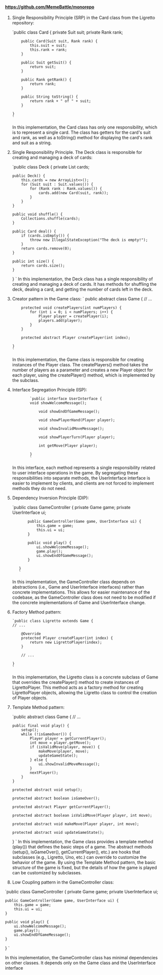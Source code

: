 #### https://github.com/MemeBattle/monorepo

1.  Single Responsibility Principle (SRP) in the Card class from the Ligretto repository:
    
    `public class Card {
    private Suit suit;
    private Rank rank;

            public Card(Suit suit, Rank rank) {
                this.suit = suit;
                this.rank = rank;
            }

            public Suit getSuit() {
                return suit;
            }

            public Rank getRank() {
                return rank;
            }

            public String toString() {
                return rank + " of " + suit;
            }

        }
        `

    In this implementation, the Card class has only one responsibility, which is to represent a single card. The class has getters for the card's suit and rank, as well as a toString() method for displaying the card's rank and suit as a string.

2.  Single Responsibility Principle. The Deck class is responsible for creating and managing a deck of cards:

    `public class Deck {
    private List<Card> cards;

        public Deck() {
            this.cards = new ArrayList<>();
            for (Suit suit : Suit.values()) {
                for (Rank rank : Rank.values()) {
                    cards.add(new Card(suit, rank));
                }
            }
        }

        public void shuffle() {
            Collections.shuffle(cards);
        }

        public Card deal() {
            if (cards.isEmpty()) {
                throw new IllegalStateException("The deck is empty!");
            }
            return cards.remove(0);
        }

        public int size() {
            return cards.size();
        }

    }
    `
    In this implementation, the Deck class has a single responsibility of creating and managing a deck of cards. It has methods for shuffling the deck, dealing a card, and getting the number of cards left in the deck.

3.  Creator pattern in the Game class:
    `
    public abstract class Game {
    // ...

            protected void createPlayers(int numPlayers) {
                for (int i = 0; i < numPlayers; i++) {
                    Player player = createPlayer(i);
                    players.add(player);
                }
            }

            protected abstract Player createPlayer(int index);

        }
        `

    In this implementation, the Game class is responsible for creating instances of the Player class. The createPlayers() method takes the number of players as a parameter and creates a new Player object for each player, using the createPlayer() method, which is implemented by the subclass.

4.  Interface Segregation Principle (ISP):

                `public interface UserInterface {
                void showWelcomeMessage();

                    void showEndOfGameMessage();

                    void showPlayerHand(Player player);

                    void showInvalidMoveMessage();

                    void showPlayerTurn(Player player);

                    int getMove(Player player);

                }
                `

    In this interface, each method represents a single responsibility related to user interface operations in the game. By segregating these responsibilities into separate methods, the UserInterface interface is easier to implement by clients, and clients are not forced to implement methods they do not need.

5.  Dependency Inversion Principle (DIP):

    `public class GameController {
    private Game game;
    private UserInterface ui;

               public GameController(Game game, UserInterface ui) {
                   this.game = game;
                   this.ui = ui;
               }

               public void play() {
                   ui.showWelcomeMessage();
                   game.play();
                   ui.showEndOfGameMessage();
               }

           }
           `

    In this implementation, the GameController class depends on abstractions (i.e., Game and UserInterface interfaces) rather than concrete implementations. This allows for easier maintenance of the codebase, as the GameController class does not need to be modified if the concrete implementations of Game and UserInterface change.

6.  Factory Method pattern:

        `public class Ligretto extends Game {
        // ...

            @Override
            protected Player createPlayer(int index) {
                return new LigrettoPlayer(index);
            }

            // ...

        }
        `

    In this implementation, the Ligretto class is a concrete subclass of Game that overrides the createPlayer() method to create instances of LigrettoPlayer. This method acts as a factory method for creating LigrettoPlayer objects, allowing the Ligretto class to control the creation of Player objects.

7.  Template Method pattern:

    `public abstract class Game {
    // ...

        public final void play() {
            setup();
            while (!isGameOver()) {
                Player player = getCurrentPlayer();
                int move = player.getMove();
                if (isValidMove(player, move)) {
                    makeMove(player, move);
                    updateGameState();
                } else {
                    ui.showInvalidMoveMessage();
                }
                nextPlayer();
            }
        }

        protected abstract void setup();

        protected abstract boolean isGameOver();

        protected abstract Player getCurrentPlayer();

        protected abstract boolean isValidMove(Player player, int move);

        protected abstract void makeMove(Player player, int move);

        protected abstract void updateGameState();

    }
    `
    In this implementation, the Game class provides a template method (play()) that defines the basic steps of a game. The abstract methods (setup(), isGameOver(), getCurrentPlayer(), etc.) are hooks that subclasses (e.g., Ligretto, Uno, etc.) can override to customize the behavior of the game. By using the Template Method pattern, the basic structure of the game is fixed, but the details of how the game is played can be customized by subclasses.

8.  Low Coupling pattern in the GameController class:

`public class GameController {
private Game game;
private UserInterface ui;

    public GameController(Game game, UserInterface ui) {
        this.game = game;
        this.ui = ui;
    }

    public void play() {
        ui.showWelcomeMessage();
        game.play();
        ui.showEndOfGameMessage();
    }

}
`

In this implementation, the GameController class has minimal dependencies on other classes. It depends only on the Game class and the UserInterface interface
